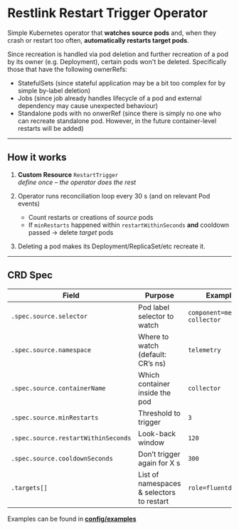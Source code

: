 # Restlink Restart Trigger Operator

Simple Kubernetes operator that **watches source pods** and, when
they crash or restart too often, **automatically restarts target pods**.

Since recreation is handled via pod deletion and further recreation of a pod by its owner (e.g. Deployment), certain pods won't be deleted. Specifically those that have the following ownerRefs:

- StatefulSets (since stateful application may be a bit too complex for by simple by-label deletion)
- Jobs (since job already handles lifecycle of a pod and external dependency may cause unexpected behaviour)
- Standalone pods with no onwerRef (since there is simply no one who can recreate standalone pod. However, in the future container-level restarts will be added)

---

## How it works

1. **Custom Resource** `RestartTrigger`    
   *define once – the operator does the rest*

2. Operator runs reconciliation loop every 30 s (and on relevant Pod events)  
   - Count restarts or creations of *source* pods  
   - If `minRestarts` happened within `restartWithinSeconds` **and** cooldown
     passed → delete *target* pods

3. Deleting a pod makes its Deployment/ReplicaSet/etc recreate it.

---

## CRD Spec

| Field | Purpose | Example |
|-------|---------|---------|
| `.spec.source.selector` | Pod label selector to watch | `component=metrics-collector` |
| `.spec.source.namespace` | Where to watch (default: CR’s ns) | `telemetry` |
| `.spec.source.containerName` | Which container inside the pod | `collector` |
| `.spec.source.minRestarts` | Threshold to trigger | `3` |
| `.spec.source.restartWithinSeconds` | Look-back window | `120` |
| `.spec.source.cooldownSeconds` | Don’t trigger again for X s | `300` |
| `.targets[]` | List of namespaces & selectors to restart | `role=fluentd` |

Examples can be found in [**config/examples**](https://github.com/pibblokto/restlink/tree/main/config/examples)
